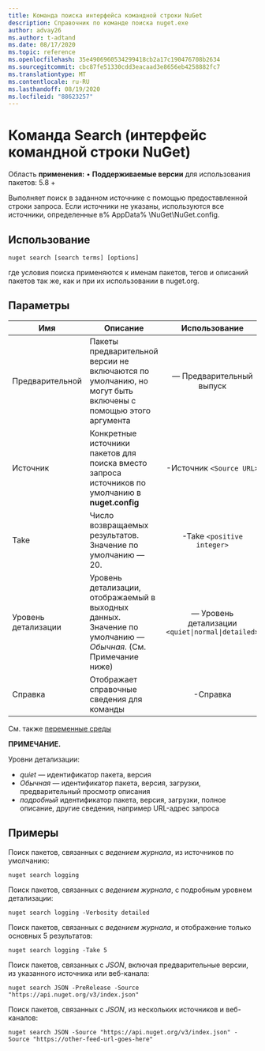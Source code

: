 ```yaml
---
title: Команда поиска интерфейса командной строки NuGet
description: Справочник по команде поиска nuget.exe
author: advay26
ms.author: t-adtand
ms.date: 08/17/2020
ms.topic: reference
ms.openlocfilehash: 35e4906960534299418cb2a17c190476708b2634
ms.sourcegitcommit: cbc87fe51330cdd3eacaad3e8656eb4258882fc7
ms.translationtype: MT
ms.contentlocale: ru-RU
ms.lasthandoff: 08/19/2020
ms.locfileid: "88623257"
---
```

# <a name="search-command-nuget-cli"></a>Команда Search (интерфейс командной строки NuGet)

Область **применения:** &bullet; **Поддерживаемые версии** для использования пакетов: 5.8 +

Выполняет поиск в заданном источнике с помощью предоставленной строки запроса. Если источники не указаны, используются все источники, определенные в% AppData% \NuGet\NuGet.config.

## <a name="usage"></a>Использование

```cli
nuget search [search terms] [options]
```

где условия поиска применяются к именам пакетов, тегов и описаний пакетов так же, как и при их использовании в nuget.org.

## <a name="options"></a>Параметры

| Имя | Описание | Использование |
| ---  |     ---     |  :-:  |
| Предварительной | Пакеты предварительной версии не включаются по умолчанию, но могут быть включены с помощью этого аргумента | — Предварительный выпуск |
| Источник | Конкретные источники пакетов для поиска вместо запроса источников по умолчанию в __nuget.config__ | -Источник `<Source URL>`|
| Take | Число возвращаемых результатов. Значение по умолчанию — 20. | -Take `<positive integer>` |
| Уровень детализации | Уровень детализации, отображаемый в выходных данных. Значение по умолчанию — _Обычная_. (См. Примечание ниже)  | — Уровень детализации `<quiet\|normal\|detailed>` |
| Справка | Отображает справочные сведения для команды | -Справка |

См. также [переменные среды](cli-ref-environment-variables.md)

__ПРИМЕЧАНИЕ.__

Уровни детализации:

* _quiet_ — идентификатор пакета, версия
* _Обычная_ — идентификатор пакета, версия, загрузки, предварительный просмотр описания
* _подробный_ идентификатор пакета, версия, загрузки, полное описание, другие сведения, например URL-адрес запроса

## <a name="examples"></a>Примеры

Поиск пакетов, связанных с *ведением журнала*, из источников по умолчанию:
```
nuget search logging
```
Поиск пакетов, связанных с *ведением журнала*, с подробным уровнем детализации:
```
nuget search logging -Verbosity detailed
```
Поиск пакетов, связанных с *ведением журнала*, и отображение только основных 5 результатов:
```
nuget search logging -Take 5
```
Поиск пакетов, связанных с *JSON*, включая предварительные версии, из указанного источника или веб-канала:
```
nuget search JSON -PreRelease -Source "https://api.nuget.org/v3/index.json"
```
Поиск пакетов, связанных с *JSON*, из нескольких источников и веб-каналов:
```
nuget search JSON -Source "https://api.nuget.org/v3/index.json" -Source "https://other-feed-url-goes-here"
```
